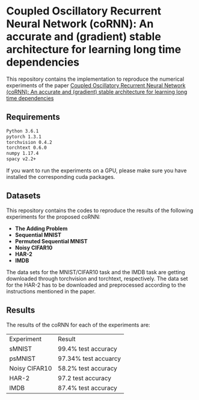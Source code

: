 # Coupled Oscillatory Recurrent Neural Network (coRNN): An accurate and (gradient) stable architecture for learning long time dependencies
This repository contains the implementation to reproduce the numerical experiments 
of the paper [Coupled Oscillatory Recurrent Neural Network (coRNN): An accurate and (gradient) stable architecture for learning long time dependencies](https://arxiv.org/pdf/2010.00951.pdf)



## Requirements

```bash
Python 3.6.1
pytorch 1.3.1
torchvision 0.4.2
torchtext 0.6.0
numpy 1.17.4
spacy v2.2+
```
If you want to run the experiments on a GPU, please make sure you have installed the corresponding cuda packages.


## Datasets

This repository contains the codes to reproduce the results of the following experiments for the proposed coRNN:

  - **The Adding Problem** 
  - **Sequential MNIST** 
  - **Permuted Sequential MNIST** 
  - **Noisy CIFAR10**
  - **HAR-2**
  - **IMDB**

The data sets for the MNIST/CIFAR10 task and the IMDB task are getting downloaded through torchvision and torchtext, respectively. 
The data set for the HAR-2 has to be downloaded and preprocessed according to the instructions mentioned in the paper.

## Results
The results of the coRNN for each of the experiments are:
<table>
  <tr>
    <td> Experiment </td>
    <td> Result </td>
  </tr>
  <tr>
    <td>sMNIST </td>
    <td> 99.4% test accuracy</td>
  </tr>
  <tr>
    <td>psMNIST </td>
    <td> 97.34% test accuarcy </td>
  </tr>
    <tr>
    <td>Noisy CIFAR10</td>
    <td> 58.2% test accuracy </td>
  </tr>
  <tr>
    <td>HAR-2</td>
    <td> 97.2 test accuracy  </td>
  </tr>
  <tr>
    <td>IMDB</td>
    <td> 87.4% test accuracy </td>
  </tr>
</table>



